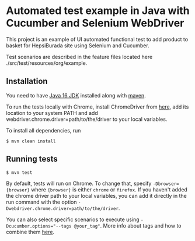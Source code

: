 # Automated test example in Java with Cucumber and Selenium WebDriver #

This project is an example of UI automated functional test to add product to basket for HepsiBurada site using Selenium and Cucumber.

Test scenarios are described in the feature files located here ./src/test/resources/org/example.

## Installation ##

You need to have [Java 16 JDK](https://www.oracle.com/java/technologies/javase/jdk16-archive-downloads.html) installed along with [maven](https://maven.apache.org/download.cgi).

To run the tests locally with Chrome, install ChromeDriver from [here](http://chromedriver.chromium.org), add its location to your system PATH and add webdriver.chrome.driver=path/to/the/driver to your local variables.

To install all dependencies, run

```console
$ mvn clean install
```

## Running tests ##

```console
$ mvn test
```

By default, tests will run on Chrome. To change that, specify `-Dbrowser={browser}` where `{browser}` is either `chrome` or `firefox`. If you haven't added the chrome driver path to your local variables, you can add it directly in the run command with the option `-Dwebdriver.chrome.driver=path/to/the/driver`.

You can also select specific scenarios to execute using `-Dcucumber.options="--tags @your_tag"`. More info about tags and how to combine them [here](https://github.com/cucumber/cucumber/tree/master/tag-expressions).
